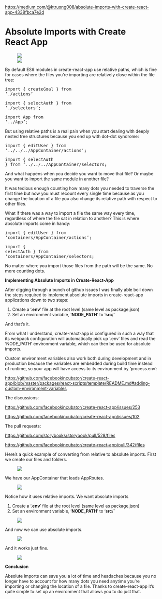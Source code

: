 <a href="https://medium.com/@ktruong008/absolute-imports-with-create-react-app-4338fbca7e3d">https://medium.com/@ktruong008/absolute-imports-with-create-react-app-4338fbca7e3d</a><div id="articleHeader"><h1><strong>Absolute Imports with Create React App</strong></h1></div><figure id="264a"><div><div><img src="https://cdn-images-1.medium.com/freeze/max/105/1*lJKzF3fdJDgHeKClcsMQ9w.png?q=20" /><div class="readableLargeImageContainer"><img src="https://cdn-images-1.medium.com/max/2000/1*lJKzF3fdJDgHeKClcsMQ9w.png" /></div></figure><p id="c88d">By default ES6 modules in create-react-app use relative paths, which is fine for cases where the files you’re importing are relatively close within the file tree:</p><pre id="382c">import { createGoal } from ‘./actions’</pre><pre id="945a">import { selectAuth } from ‘./selectors’;</pre><pre id="9d3e">import App from ‘../App’;</pre><p id="b219">But using relative paths is a real pain when you start dealing with deeply nested tree structures because you end up with dot-dot syndrome:</p><pre id="5893">import { editUser } from ‘../../../AppContainer/actions’;</pre><pre id="a3f7">import { selectAuth } from ‘../../../AppContainer/selectors;</pre><p id="ba20">And what happens when you decide you want to move that file? Or maybe you want to import the same module in another file?</p><p id="0fc4">It was tedious enough counting how many dots you needed to traverse the first time but now you must recount every single time because as you change the location of a file you also change its relative path with respect to other files.</p><p id="64f2">What if there was a way to import a file the same way every time, regardless of where the file sat in relation to another? This is where absolute imports come in handy:</p><pre id="1895">import { editUser } from ‘containers/AppContainer/actions’;</pre><pre id="6014">import { selectAuth } from ‘containers/AppContainer/selectors;</pre><p id="be25">No matter where you import those files from the path will be the same. No more counting dots.</p><p id="acad"><strong>Implementing Absolute Imports in Create-React-App</strong></p><p id="6d3f">After digging through a bunch of github issues I was finally able boil down the steps required to implement absolute imports in create-react-app applications down to two steps:</p><ol><li id="eabd">Create a ‘.<strong>env</strong>’ file at the root level (same level as package.json)</li><li id="849e">Set an environment variable, ‘<strong>NODE_PATH</strong>’ to ‘<strong>src</strong>/’</li></ol><p id="5ac9">And that’s it.</p><p id="8144">From what I understand, create-react-app is configured in such a way that its webpack configuration will automatically pick up ‘.env’ files and read the ‘NODE_PATH’ environment variable, which can then be used for absolute imports.</p><p id="87ba">Custom environment variables also work both during development and in production because the variables are embedded during build time instead of runtime, so your app will have access to its environment by ‘process.env’:</p><p id="b482"><a href="https://github.com/facebookincubator/create-react-app/blob/master/packages/react-scripts/template/README.md#adding-custom-environment-variables" target="_blank">https://github.com/facebookincubator/create-react-app/blob/master/packages/react-scripts/template/README.md#adding-custom-environment-variables</a></p><p id="6ad7">The discussions:</p><p id="57ca"><a href="https://github.com/facebookincubator/create-react-app/issues/253" target="_blank">https://github.com/facebookincubator/create-react-app/issues/253</a></p><p id="a1e0"><a href="https://github.com/facebookincubator/create-react-app/issues/102" target="_blank">https://github.com/facebookincubator/create-react-app/issues/102</a></p><p id="823a">The pull requests:</p><p id="8345"><a href="https://github.com/storybooks/storybook/pull/528/files" target="_blank">https://github.com/storybooks/storybook/pull/528/files</a></p><p id="0f85"><a href="https://github.com/facebookincubator/create-react-app/pull/342/files" target="_blank">https://github.com/facebookincubator/create-react-app/pull/342/files</a></p><p id="710e">Here’s a quick example of converting from relative to absolute imports. First we create our files and folders.</p><figure id="ad2a"><div><div><img src="https://cdn-images-1.medium.com/freeze/max/105/0*mBErsDDA-hsqMHxH.?q=20" /><div class="readableLargeImageContainer float"><img /></div></figure><p id="6ccf">We have our AppContainer that loads AppRoutes.</p><figure id="f4e9"><div><div><img src="https://i.embed.ly/1/display/resize?url=https%3A%2F%2Favatars1.githubusercontent.com%2Fu%2F17548405%3Fv%3D3%26s%3D400&key=4fce0568f2ce49e8b54624ef71a8a5bd&width=40" /></div></figure><p id="4a21">Notice how it uses relative imports. We want absolute imports.</p><ol><li id="4df0">Create a ‘.<strong>env</strong>’ file at the root level (same level as package.json)</li><li id="beed">Set an environment variable, ‘<strong>NODE_PATH</strong>’ to ‘<strong>src</strong>/’</li></ol><figure id="ee23"><div><div class="readableLargeImageContainer"><img src="https://cdn-images-1.medium.com/max/2000/0*7a1i7EDqDDQpZ7tp." /></div></figure><p id="3717">And now we can use absolute imports.</p><figure id="6e57"><div><div><img src="https://i.embed.ly/1/display/resize?url=https%3A%2F%2Favatars1.githubusercontent.com%2Fu%2F17548405%3Fv%3D3%26s%3D400&key=4fce0568f2ce49e8b54624ef71a8a5bd&width=40" /></div></figure><p id="7676">And it works just fine.</p><figure id="3bc8"><div><div><img src="https://cdn-images-1.medium.com/freeze/max/105/0*6bbpLmuCWLVcLeNq.?q=20" /><div class="readableLargeImageContainer"><img /></div></figure><p id="9f2c"><strong>Conclusion</strong></p><p id="277b">Absolute imports can save you a lot of time and headaches because you no longer have to account for how many dots you need anytime you’re importing or changing the location of a file. Thanks to create-react-app it’s quite simple to set up an environment that allows you to do just that.</p>